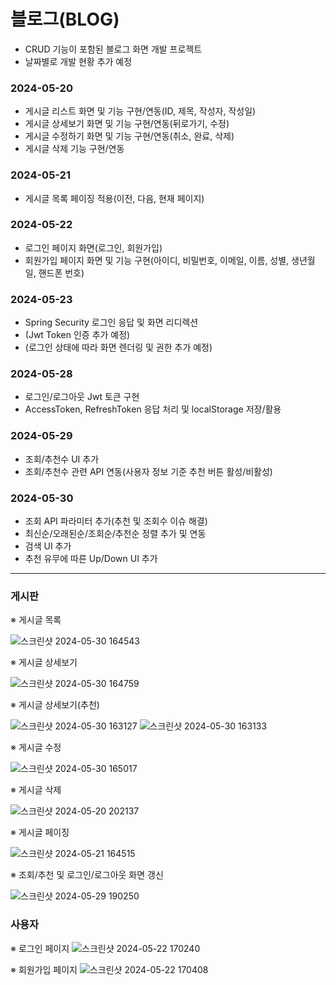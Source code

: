 # 블로그(BLOG)

- CRUD 기능이 포함된 블로그 화면 개발 프로젝트
- 날짜별로 개발 현황 추가 예정

### 2024-05-20
- 게시글 리스트 화면 및 기능 구현/연동(ID, 제목, 작성자, 작성일)
- 게시글 상세보기 화면 및 기능 구현/연동(뒤로가기, 수정)
- 게시글 수정하기 화면 및 기능 구현/연동(취소, 완료, 삭제)
- 게시글 삭제 기능 구현/연동

### 2024-05-21
- 게시글 목록 페이징 적용(이전, 다음, 현재 페이지)

### 2024-05-22
- 로그인 페이지 화면(로그인, 회원가입)
- 회원가입 페이지 화면 및 기능 구현(아이디, 비밀번호, 이메일, 이름, 성별, 생년월일, 핸드폰 번호)

### 2024-05-23
- Spring Security 로그인 응답 및 화면 리디렉션
- (Jwt Token 인증 추가 예정)
- (로그인 상태에 따라 화면 렌더링 및 권한 추가 예정)

### 2024-05-28
- 로그인/로그아웃 Jwt 토큰 구현
- AccessToken, RefreshToken 응답 처리 및 localStorage 저장/활용

### 2024-05-29
- 조회/추천수 UI 추가
- 조회/추천수 관련 API 연동(사용자 정보 기준 추천 버튼 활성/비활성)

### 2024-05-30
- 조회 API 파라미터 추가(추천 및 조회수 이슈 해결)
- 최신순/오래된순/조회순/추천순 정렬 추가 및 연동
- 검색 UI 추가
- 추천 유무에 따른 Up/Down UI 추가

---

### 게시판
※ 게시글 목록

![스크린샷 2024-05-30 164543](https://github.com/zz106603/blog_react/assets/45379781/7a901634-321e-4a09-a8c8-20da2901de8c)

※  게시글 상세보기

![스크린샷 2024-05-30 164759](https://github.com/zz106603/blog_react/assets/45379781/bc864deb-215f-47ed-a693-5824941974b6)


※  게시글 상세보기(추천)

![스크린샷 2024-05-30 163127](https://github.com/zz106603/blog_react/assets/45379781/8c2b713c-9692-4b66-9248-82bc8f475828)
![스크린샷 2024-05-30 163133](https://github.com/zz106603/blog_react/assets/45379781/66be39d1-89a1-426a-bef3-78bf07d7b3ea)


※  게시글 수정

![스크린샷 2024-05-30 165017](https://github.com/zz106603/blog_react/assets/45379781/da104cef-24fa-4235-83f5-5d2da3365f50)

※  게시글 삭제

![스크린샷 2024-05-20 202137](https://github.com/zz106603/blog_react/assets/45379781/c52d685a-23cb-4f44-a591-96d8b54cac0d)

※  게시글 페이징

![스크린샷 2024-05-21 164515](https://github.com/zz106603/blog_springboot/assets/45379781/55d32ae7-58ba-40f9-8797-13c82cc6353b)

※ 조회/추천 및 로그인/로그아웃 화면 갱신

![스크린샷 2024-05-29 190250](https://github.com/zz106603/blog_react/assets/45379781/11c3132d-d861-473f-8875-20cb0f4927b2)

### 사용자
※ 로그인 페이지
![스크린샷 2024-05-22 170240](https://github.com/zz106603/blog_springboot/assets/45379781/8ab4d10f-10d7-4f13-936b-ea46e6bc8cee)

※ 회원가입 페이지
![스크린샷 2024-05-22 170408](https://github.com/zz106603/blog_springboot/assets/45379781/0e869c4a-cecb-4969-874b-b54c6fa78578)
